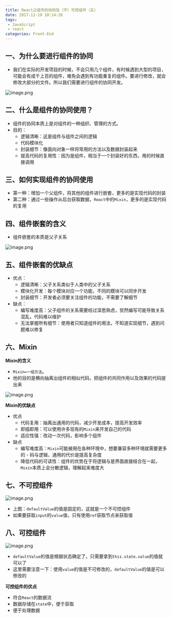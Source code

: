 ```yaml
---
title: React之组件的协同及（不）可控组件（五）
date: 2017-11-19 10:14:26
tags: 
 - JavaScript
 - react
categories: Front-End
---
```


一、为什么要进行组件的协同
---

- 我们在实际的开发项目的时候，不会只用几个组件，有时候遇到大型的项目，可能会有成千上百的组件，难免会遇到有功能重复的组件。要进行修改，就会修改大部分的文件。所以我们需要进行组件的协同开发。

![image.png](http://upload-images.jianshu.io/upload_images/1480597-ca3cbaafe961fa83.png?imageMogr2/auto-orient/strip%7CimageView2/2/w/1240)


二、什么是组件的协同使用？
---

- 组件的协同本质上是对组件的一种组织、管理的方式。
- 目的：
  - 逻辑清晰：这是组件与组件之间的逻辑
  - 代码模块化
  - 封装细节：像面向对象一样将常用的方法以及数据封装起来
  - 提高代码的复用性：因为是组件，相当于一个封装好的东西，用的时候直接调用

三、如何实现组件的协同使用
---

- 第一种：增加一个父组件，将其他的组件进行嵌套，更多的是实现代码的封装
- 第二种：通过一些操作从后台获取数据，`React`中的`Mixin`，更多的是实现代码的复用

四、组件嵌套的含义
---

- 组件嵌套的本质是父子关系

![image.png](http://upload-images.jianshu.io/upload_images/1480597-dc00c2b2c9ac3807.png?imageMogr2/auto-orient/strip%7CimageView2/2/w/1240)

五、组件嵌套的优缺点
---

- 优点：
  - 逻辑清晰：父子关系类似于人类中的父子关系
  - 模块化开发：每个模块对应一个功能，不同的模块可以同步开发
  - 封装细节：开发者必须要关注组件的功能，不需要了解细节
- 缺点：
  - 编写难度高：父子组件的关系需要经过深思熟虑，贸然编写可能导致关系混乱，代码难以维护
  - 无法掌握所有细节：使用者只知道组件的用法，不知道实现细节，遇到问题难以修复
  
六、Mixin
---

**Mixin的含义**

- `Mixin=一组方法`。
- 他的目的是横向抽离出组件的相似代码，把组件的共同作用以及效果的代码提出来

![image.png](http://upload-images.jianshu.io/upload_images/1480597-ceca4b322b820239.png?imageMogr2/auto-orient/strip%7CimageView2/2/w/1240)

**Mixin的优缺点**

- 优点
  - 代码复用：抽离出通用的代码，减少开发成本，提高开发效率
  - 即插即用：可以使用许多现有的`Mixin`来开发自己的代码
  - 适应性强：改动一次代码，影响多个组件
- 缺点
  - 编写难度高：`Mixin`可能被用在各种环境中，想要兼容多种环境就需要更多的  - 码与逻辑，通用的代价是提高复杂度
  - 降低代码的可读性：组件的优势在于将逻辑与是界面直接结合在一起，`Mixin`本质上会分散逻辑，理解起来难度大

七、不可控组件
---

![image.png](http://upload-images.jianshu.io/upload_images/1480597-34b3ac31175733e2.png?imageMogr2/auto-orient/strip%7CimageView2/2/w/1240)

- 上图：`defaultValue`的值是固定的，这就是一个不可控组件
- 如果要获取`input`的`value`值，只有使用`ref`获取节点来获取值

八、可控组件
---

![image.png](http://upload-images.jianshu.io/upload_images/1480597-daeeefc5cd7c054d.png?imageMogr2/auto-orient/strip%7CimageView2/2/w/1240)

- `defaultValue`的值是根据状态确定了，只需要拿到`this.state.value`的值就可以了
- 这里需要注意一下：使用`value`的值是不可修改的，`defaultValue`的值是可以修改的

**可控组件的优点**

- 符合`React`的数据流
- 数据存储在`state`中，便于获取
- 便于处理数据
